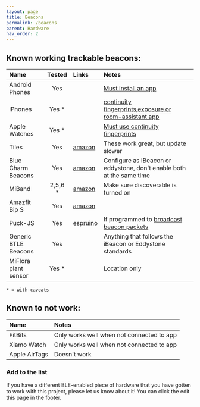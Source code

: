 ```yaml
---
layout: page
title: Beacons
permalink: /beacons
parent: Hardware
nav_order: 2
---
```


## Known working trackable beacons:

| Name                | Tested  | Links                                      | Notes                                                                |
|:--------------------|:-------:|:-------------------------------------------|:---------------------------------------------------------------------|
|Android Phones       | Yes     |                                            | [Must install an app](/beacons/apps)
|iPhones              | Yes *   |                                            | [continuity fingerprints,exposure or room-assistant app](/beacons/apps)
|Apple Watches        | Yes *   |                                            | [Must use continuity fingerprints](/beacons/apps)
|Tiles                | Yes     | [amazon](https://amzn.to/3h77T5f)          | These work great, but update slower
|Blue Charm Beacons   | Yes     | [amazon](https://amzn.to/2YGdA3w)          | Configure as iBeacon or eddystone, don't enable both at the same time
|MiBand               | 2,5,6 * | [amazon](https://amzn.to/3E8AJMh)          | Make sure discoverable is turned on
|Amazfit Bip S        | Yes     | [amazon](https://amzn.to/3C4DyMK)          |
|Puck-JS              | Yes     | [espruino](https://www.espruino.com/Puck.js) | If programmed to [broadcast beacon packets](https://gist.github.com/jptrsn/d6cb9b9cdbcd41f3500708f8b694cad2)
|Generic BTLE Beacons | Yes     |                                            | Anything that follows the iBeacon or Eddystone standards
|MiFlora plant sensor | Yes *   |                                            | Location only |

`* = with caveats`

## Known to not work:

| Name                | Notes                                                                |
|:--------------------|:---------------------------------------------------------------------|
|FitBits              | Only works well when not connected to app
|Xiamo Watch          | Only works well when not connected to app
|Apple AirTags        | Doesn't work

### Add to the list

If you have a different BLE-enabled piece of hardware that you have gotten to work with this project, please let us know about it! You can click the edit this page in the footer.
